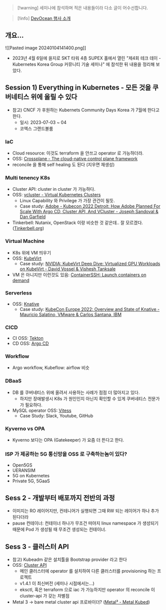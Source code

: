 > [!warning] 세미나에 참석하며 적은 내용들이라 다소 글이 어수선합니다.

> [!info] [DevOcean 행사 소개](https://devocean.sk.com/events/view.do?id=160)

## 개요...

![[Pasted image 20240104141400.png]]

- 2023년 4월 6일에 을지로 SKT 타워 4층 SUPEX 홀에서 열린 "제4회 테크 데이 - Kubernetes Korea Group 커뮤니티 기술 세미나" 에 참석한 뒤 내용을 정리해 보았다.

## Session 1) Everything in Kubernetes - 모든 것을 쿠버네티스 위에 올릴 수 있다

- 참고) CNCF 가 후원하는 Kubernets Community Days Korea 가 7월에 한다고 한다.
	- 일시: 2023-07-03 ~ 04
	- 코엑스 그랜드볼룸

### IaC

- Cloud resource: 이것도 terraform 을 안쓰고 operator 로 가능하더라.
- OSS: [Crossplane - The cloud-native control plane framework](https://www.crossplane.io/)
- reconcile 을 통해 self healing 도 된다 (지우면 재생성)

### Multi tenency K8s

- Cluster API: cluster in cluster 가 가능하다.
- OSS: [vcluster - Virtual Kubernetes Clusters](https://www.vcluster.com/)
	- Linux Capability 와 Privilege 가 가장 관건이 될듯.
	- Case study: [Adobe - Kubecon 2022 Detroit: How Adobe Planned For Scale With Argo CD, Cluster API, And VCluster - Joseph Sandoval & Dan Garfield](https://youtu.be/p8BluR5WT5w)
- Tinkerbell: Nutanix, OpenStack 이랑 비슷한 것 같은데.. 잘 모르겠다. ([Tinkerbell.org](https://tinkerbell.org/))

### Virtual Machine

- K8s 위에 VM 띄우기
- OSS: [KubeVirt](https://kubevirt.io/)
	- Case study: [NVIDIA: KubeVirt Deep Dive: Virtualized GPU Workloads on KubeVirt - David Vossel & Vishesh Tanksale](https://youtu.be/Qejlyny0G58)
- VM 은 아니지만 이런것도 있음: [ContainerSSH: Launch containers on demand](https://containerssh.io/)

### Serverless

- OSS: [Knative](https://knative.dev/docs/)
	- Case study: [KubeCon Europe 2022: Overview and State of Knative - Mauricio Salatino, VMware & Carlos Santana, IBM](https://www.youtube.com/watch?v=e5CbFDq-Jos)

### CICD

- CI OSS: [Tekton](https://tekton.dev/)
- CD OSS: [Argo CD](https://argoproj.github.io/cd/)

### Workflow

- Argo workflow, Kubeflow: airflow 비슷

### DBaaS

- DB 를 쿠버네티스 위에 올려서 사용하는 사례가 점점 더 많아지고 있다.
	- 하지만 장애발생시 K8s 가 원인인지 아닌지 확인할 수 있게 쿠버네티스 전문가가 필요하다.
- MySQL operator OSS: [Vitess](https://vitess.io/)
	- Case Study: Slack, Youtube, GitHub

### Kyverno vs OPA

- Kyverno 보다는 OPA (Gatekeeper) 가 요즘 더 뜬다고 한다.

### ISP 가 제공하는 5G 통신망을 OSS 로 구축하는놈이 있다?

- Open5GS
- UERANSIM
- 5G on Kubernetes
- Private 5G, 5GaaS

## Sess 2 - 개발부터 배포까지 전반의 과정

- 이미지는 RO 레이어지만, 컨테니어가 실행되면 그때 RW 되는 레이어가 하나 추가된다더라
- pause 컨테이너: 컨테이너 하나가 무조건 떠야지 linux namespace 가 생성되기 때문에 Pod 가 생성될 때 무조건 생성되는 컨테이너.

## Sess 3 - 클러스터 API

- 참고) Kubeadm 같은 설치툴을 Bootstrap provider 라고 한다	
- OSS: [Cluster API](https://cluster-api.sigs.k8s.io/)
	- 메인 클러스터에 operator 를 설치하여 다른 클러스터를 provisioning 하는 프로젝트
	- v1.4.1 이 최신버전 (세미나 시점에서는...)
	- eksctl, 혹은 terraform 으로 iac 가 가능하지만 operator 의 reconcile 이 cluster-api 가 갖는 차별점
- Metal 3 → bare metal cluster api 프로바이더? ([Metal³ - Metal Kubed](https://metal3.io/))